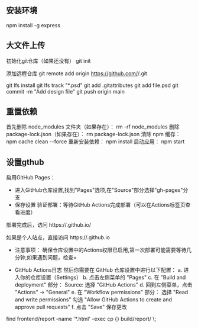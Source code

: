 ## 安装环境
npm install -g express


## 大文件上传
初始化git仓库（如果还没有）
git init

添加远程仓库
git remote add origin https://github.com/<your-username>/<repository-name>.git

git lfs install
git lfs track "*.psd"
git add .gitattributes
git add file.psd
git commit -m "Add design file"
git push origin main

## 重置依赖
首先删除 node_modules 文件夹（如果存在）：
rm -rf node_modules
删除 package-lock.json（如果存在）：
rm package-lock.json
清除 npm 缓存：
npm cache clean --force
重新安装依赖：
npm install
启动应用：
npm start

## 设置gthub
启用GitHub Pages：
+ 进入GitHub仓库设置,找到"Pages"选项,在"Source"部分选择"gh-pages"分支
+ 保存设置
验证部署：等待GitHub Actions完成部署（可以在Actions标签页查看进度）

部署完成后，访问 https://<your-github-username>.github.io/<repository-name>

如果是个人站点，直接访问 https://<your-github-username>.github.io
+ 注意事项：
确保仓库设置中的Actions权限已启用,第一次部署可能需要等待几分钟,如果遇到问题，检查+

+ GitHub Actions日志
然后你需要在 GitHub 仓库设置中进行以下配置：
a. 进入你的仓库设置（Settings）
b. 点击左侧菜单的 "Pages"
c. 在 "Build and deployment" 部分：
Source: 选择 "GitHub Actions"
d. 回到左侧菜单，点击 "Actions" -> "General"
e. 在 "Workflow permissions" 部分：
选择 "Read and write permissions"
勾选 "Allow GitHub Actions to create and approve pull requests"
f. 点击 "Save" 保存更改

find frontend/report -name '*.html' -exec cp {} build/report/ \\;